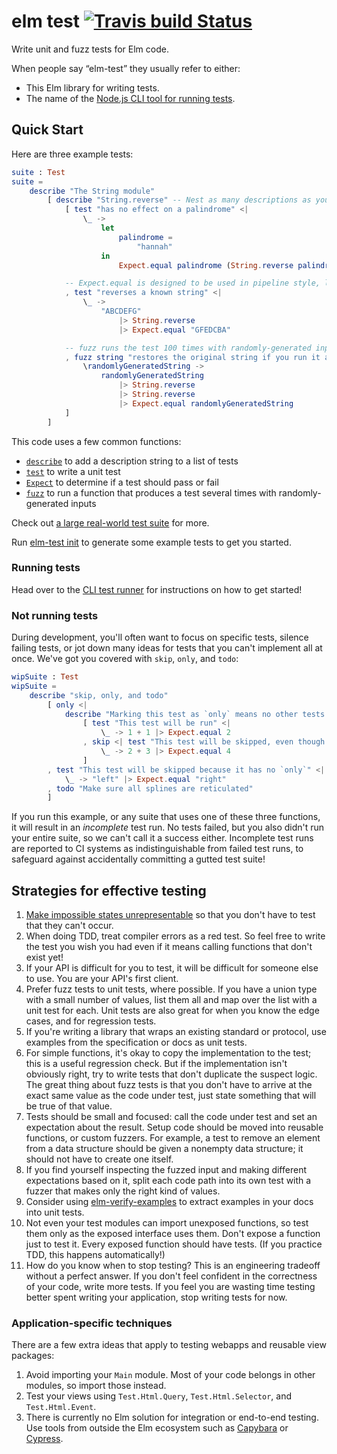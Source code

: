 # elm test [![Travis build Status](http://travis-ci.org/elm-explorations/test.svg?branch=master)](https://travis-ci.org/elm-explorations/test)

Write unit and fuzz tests for Elm code.

When people say “elm-test” they usually refer to either:

- This Elm library for writing tests.
- The name of the [Node.js CLI tool for running tests](https://github.com/rtfeldman/node-test-runner).

## Quick Start

Here are three example tests:

```elm
suite : Test
suite =
    describe "The String module"
        [ describe "String.reverse" -- Nest as many descriptions as you like.
            [ test "has no effect on a palindrome" <|
                \_ ->
                    let
                        palindrome =
                            "hannah"
                    in
                        Expect.equal palindrome (String.reverse palindrome)

            -- Expect.equal is designed to be used in pipeline style, like this.
            , test "reverses a known string" <|
                \_ ->
                    "ABCDEFG"
                        |> String.reverse
                        |> Expect.equal "GFEDCBA"

            -- fuzz runs the test 100 times with randomly-generated inputs!
            , fuzz string "restores the original string if you run it again" <|
                \randomlyGeneratedString ->
                    randomlyGeneratedString
                        |> String.reverse
                        |> String.reverse
                        |> Expect.equal randomlyGeneratedString
            ]
        ]
```

This code uses a few common functions:

* [`describe`](https://package.elm-lang.org/packages/elm-explorations/test/latest/Test#describe) to add a description string to a list of tests
* [`test`](https://package.elm-lang.org/packages/elm-explorations/test/latest/Test#test) to write a unit test
* [`Expect`](https://package.elm-lang.org/packages/elm-explorations/test/latest/Expect) to determine if a test should pass or fail
* [`fuzz`](https://package.elm-lang.org/packages/elm-explorations/test/latest/Test#fuzz) to run a function that produces a test several times with randomly-generated inputs

Check out [a large real-world test suite](https://github.com/rtfeldman/elm-css/tree/master/tests) for more.

Run [elm-test init](https://github.com/rtfeldman/node-test-runner#init) to generate some example tests to get you started.

### Running tests

Head over to the [CLI test runner](https://github.com/rtfeldman/node-test-runner) for instructions on how to get started!

### Not running tests

During development, you'll often want to focus on specific tests, silence failing tests, or jot down many ideas for tests that you can't implement all at once. We've got you covered with `skip`, `only`, and `todo`:

```elm
wipSuite : Test
wipSuite =
    describe "skip, only, and todo"
        [ only <|
            describe "Marking this test as `only` means no other tests will be run!"
                [ test "This test will be run" <|
                    \_ -> 1 + 1 |> Expect.equal 2
                , skip <| test "This test will be skipped, even though it's in an `only`!" <|
                    \_ -> 2 + 3 |> Expect.equal 4
                ]
        , test "This test will be skipped because it has no `only`" <|
            \_ -> "left" |> Expect.equal "right"
        , todo "Make sure all splines are reticulated"
        ]
```

If you run this example, or any suite that uses one of these three functions, it will result in an _incomplete_ test run. No tests failed, but you also didn't run your entire suite, so we can't call it a success either. Incomplete test runs are reported to CI systems as indistinguishable from failed test runs, to safeguard against accidentally committing a gutted test suite!

## Strategies for effective testing

1. [Make impossible states unrepresentable](https://www.youtube.com/watch?v=IcgmSRJHu_8) so that you don't have to test that they can't occur.
1. When doing TDD, treat compiler errors as a red test. So feel free to write the test you wish you had even if it means calling functions that don't exist yet!
1. If your API is difficult for you to test, it will be difficult for someone else to use. You are your API's first client.
1. Prefer fuzz tests to unit tests, where possible. If you have a union type with a small number of values, list them all and map over the list with a unit test for each. Unit tests are also great for when you know the edge cases, and for regression tests.
1. If you're writing a library that wraps an existing standard or protocol, use examples from the specification or docs as unit tests.
1. For simple functions, it's okay to copy the implementation to the test; this is a useful regression check. But if the implementation isn't obviously right, try to write tests that don't duplicate the suspect logic. The great thing about fuzz tests is that you don't have to arrive at the exact same value as the code under test, just state something that will be true of that value.
1. Tests should be small and focused: call the code under test and set an expectation about the result. Setup code should be moved into reusable functions, or custom fuzzers. For example, a test to remove an element from a data structure should be given a nonempty data structure; it should not have to create one itself.
1. If you find yourself inspecting the fuzzed input and making different expectations based on it, split each code path into its own test with a fuzzer that makes only the right kind of values.
1. Consider using [elm-verify-examples](https://github.com/stoeffel/elm-verify-examples) to extract examples in your docs into unit tests.
1. Not even your test modules can import unexposed functions, so test them only as the exposed interface uses them. Don't expose a function just to test it. Every exposed function should have tests. (If you practice TDD, this happens automatically!)
1. How do you know when to stop testing? This is an engineering tradeoff without a perfect answer. If you don't feel confident in the correctness of your code, write more tests. If you feel you are wasting time testing better spent writing your application, stop writing tests for now.

### Application-specific techniques
There are a few extra ideas that apply to testing webapps and reusable view packages:

1. Avoid importing your `Main` module. Most of your code belongs in other modules, so import those instead.
1. Test your views using `Test.Html.Query`, `Test.Html.Selector`, and `Test.Html.Event`.
1. There is currently no Elm solution for integration or end-to-end testing. Use tools from outside the Elm ecosystem such as [Capybara](https://www.rubydoc.info/github/teamcapybara/capybara) or [Cypress](https://www.cypress.io).
